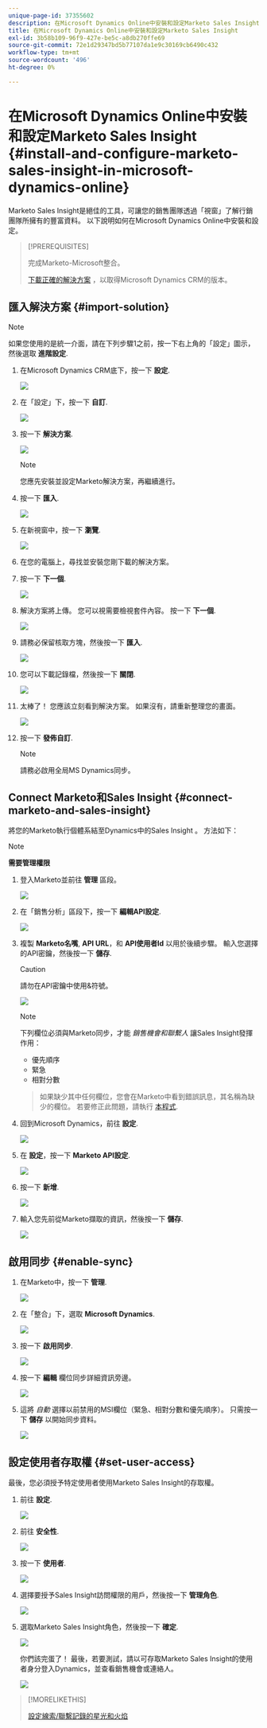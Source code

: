 ```yaml
---
unique-page-id: 37355602
description: 在Microsoft Dynamics Online中安裝和設定Marketo Sales Insight - Marketo檔案 — 產品檔案
title: 在Microsoft Dynamics Online中安裝和設定Marketo Sales Insight
exl-id: 3b58b109-96f9-427e-be5c-a8db270ffe69
source-git-commit: 72e1d29347bd5b77107da1e9c30169cb6490c432
workflow-type: tm+mt
source-wordcount: '496'
ht-degree: 0%

---
```


# 在Microsoft Dynamics Online中安裝和設定Marketo Sales Insight {#install-and-configure-marketo-sales-insight-in-microsoft-dynamics-online}

Marketo Sales Insight是絕佳的工具，可讓您的銷售團隊透過「視窗」了解行銷團隊所擁有的豐富資料。 以下說明如何在Microsoft Dynamics Online中安裝和設定。

>[!PREREQUISITES]
>
>完成Marketo-Microsoft整合。
>
>[下載正確的解決方案](/help/marketo/product-docs/marketo-sales-insight/msi-for-microsoft-dynamics/installing/download-the-marketo-sales-insight-solution-for-microsoft-dynamics.md) ，以取得Microsoft Dynamics CRM的版本。

## 匯入解決方案 {#import-solution}

>[!NOTE]
>
>如果您使用的是統一介面，請在下列步驟1之前，按一下右上角的「設定」圖示，然後選取 **進階設定**.

1. 在Microsoft Dynamics CRM底下，按一下 **設定**.

   ![](assets/image2014-12-12-9-3a4-3a56-1.png)

1. 在「設定」下，按一下 **自訂**.

   ![](assets/image2015-4-29-14-3a22-3a1-1.png)

1. 按一下 **解決方案**.

   ![](assets/image2014-12-12-9-3a5-3a17-1.png)

   >[!NOTE]
   >
   >您應先安裝並設定Marketo解決方案，再繼續進行。

1. 按一下 **匯入**.

   ![](assets/image2014-12-12-9-3a5-3a27-1.png)

1. 在新視窗中，按一下 **瀏覽**.

   ![](assets/image2014-12-12-9-3a5-3a36-1.png)

1. 在您的電腦上，尋找並安裝您剛下載的解決方案。

1. 按一下 **下一個**.

   ![](assets/seven.png)

1. 解決方案將上傳。 您可以視需要檢視套件內容。 按一下 **下一個**.

   ![](assets/image2014-12-12-9-3a6-3a10-1.png)

1. 請務必保留核取方塊，然後按一下 **匯入**.

   ![](assets/image2014-12-12-9-3a6-3a19-1.png)

1. 您可以下載記錄檔，然後按一下 **關閉**.

   ![](assets/image2014-12-12-9-3a6-3a29-1.png)

1. 太棒了！ 您應該立刻看到解決方案。 如果沒有，請重新整理您的畫面。

   ![](assets/eleven.png)

1. 按一下 **發佈自訂**.

   >[!NOTE]
   >
   >請務必啟用全局MS Dynamics同步。

## Connect Marketo和Sales Insight {#connect-marketo-and-sales-insight}

將您的Marketo執行個體系結至Dynamics中的Sales Insight 。 方法如下：

>[!NOTE]
>
>**需要管理權限**

1. 登入Marketo並前往 **管理** 區段。

   ![](assets/image2014-12-12-9-3a6-3a50-1.png)

1. 在「銷售分析」區段下，按一下 **編輯API設定**.

   ![](assets/image2014-12-12-9-3a7-3a0-1.png)

1. 複製 **Marketo名嘴**, **API URL**，和 **API使用者Id** 以用於後續步驟。 輸入您選擇的API密鑰，然後按一下 **儲存**.

   >[!CAUTION]
   >
   >請勿在API密鑰中使用&amp;符號。

   ![](assets/image2014-12-12-9-3a7-3a9-1.png)

   >[!NOTE]
   >
   >下列欄位必須與Marketo同步，才能 _銷售機會和聯繫人_ 讓Sales Insight發揮作用：
   >
   >* 優先順序
   >* 緊急
   >* 相對分數

   >
   >如果缺少其中任何欄位，您會在Marketo中看到錯誤訊息，其名稱為缺少的欄位。 若要修正此問題，請執行 [本程式](/help/marketo/product-docs/marketo-sales-insight/msi-for-microsoft-dynamics/setting-up-and-using/required-fields-for-syncing-marketo-with-dynamics.md).

1. 回到Microsoft Dynamics，前往 **設定**.

   ![](assets/image2014-12-12-9-3a7-3a25-1.png)

1. 在 **設定**，按一下 **Marketo API設定**.

   ![](assets/image2014-12-12-9-3a7-3a34-1.png)

1. 按一下 **新增**.

   ![](assets/image2014-12-12-9-3a8-3a8-1.png)

1. 輸入您先前從Marketo擷取的資訊，然後按一下 **儲存**.

   ![](assets/image2014-12-12-9-3a8-3a17-1.png)

## 啟用同步 {#enable-sync}

1. 在Marketo中，按一下 **管理**.

   ![](assets/enable-one.png)

1. 在「整合」下，選取 **Microsoft Dynamics**.

   ![](assets/enable-two.png)

1. 按一下 **啟用同步**.

   ![](assets/enable-three.png)

1. 按一下 **編輯** 欄位同步詳細資訊旁邊。

   ![](assets/enable-four.png)

1. 這將 _自動_ 選擇以前禁用的MSI欄位（緊急、相對分數和優先順序）。 只需按一下 **儲存** 以開始同步資料。

   ![](assets/enable-five.png)

## 設定使用者存取權 {#set-user-access}

最後，您必須授予特定使用者使用Marketo Sales Insight的存取權。

1. 前往 **設定**.

   ![](assets/image2014-12-12-9-3a8-3a34-1.png)

1. 前往 **安全性**.

   ![](assets/image2015-4-29-14-3a56-3a33-1.png)

1. 按一下 **使用者**.

   ![](assets/image2015-4-29-14-3a57-3a46-1.png)

1. 選擇要授予Sales Insight訪問權限的用戶，然後按一下 **管理角色**.

   ![](assets/image2015-4-29-14-3a59-3a31-1.png)

1. 選取Marketo Sales Insight角色，然後按一下 **確定**.

   ![](assets/image2014-12-12-9-3a9-3a22-1.png)

   你們該完蛋了！ 最後，若要測試，請以可存取Marketo Sales Insight的使用者身分登入Dynamics，並查看銷售機會或連絡人。

   ![](assets/image2015-4-29-15-3a2-3a27-1.png)

>[!MORELIKETHIS]
>
>[設定線索/聯繫記錄的星光和火焰](/help/marketo/product-docs/marketo-sales-insight/msi-for-microsoft-dynamics/setting-up-and-using/setting-up-stars-and-flames-for-lead-contact-records.md)
